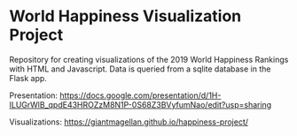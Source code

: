 # World Happiness Visualization Project

Repository for creating visualizations of the 2019 World Happiness Rankings with HTML and Javascript. Data is queried from a sqlite database in the Flask app.

Presentation: https://docs.google.com/presentation/d/1H-ILUGrWlB_qpdE43HROZzM8N1P-0S68Z3BVyfumNao/edit?usp=sharing

Visualizations: https://giantmagellan.github.io/happiness-project/
